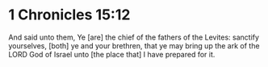 # 1 Chronicles 15:12

And said unto them, Ye [are] the chief of the fathers of the Levites: sanctify yourselves, [both] ye and your brethren, that ye may bring up the ark of the LORD God of Israel unto [the place that] I have prepared for it.
